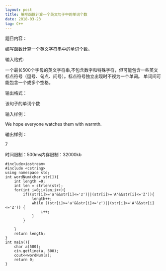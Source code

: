 ```yaml
---
layout: post
title: 编写函数计算一个英文句子中的单词个数
date: 2018-03-23 
tag: C++
---
```


题目内容：

编写函数计算一个英文字符串中的单词个数。



输入格式:

一个最长500个字母的英文字符串,不包含数字和特殊字符，但可能包含一些英文标点符号（逗号、句点、问号）。标点符号独立出现时不视为一个单词。 单词间可能包含一个或多个空格。



输出格式：

该句子的单词个数



输入样例：

We hope everyone watches them with warmth.



输出样例：

7

时间限制：500ms内存限制：32000kb
```
#include<iostream>
#include <cstring>
using namespace std;
int wordNum(char str[]){
    int length =0;
    int len = strlen(str);
    for(int i=0;i<len;i++){
        if((str[i]>='a'&&str[i]<='z')||(str[i]>='A'&&str[i]<='Z')){
            length++;
            while ((str[i]>='a'&&str[i]<='z')||(str[i]>='A'&&str[i]<='Z')) {
                i++;
            }
        }
        
    }
    return length;
}
int main(){
    char a[500];
    cin.getline(a, 500);
    cout<<wordNum(a);
    return 0;
}
```